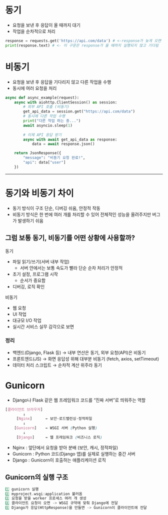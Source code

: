 # 동기
- 요청을 보낸 후 응답이 올 때까지 대기 
- 작업을 순차적으로 처리 
```python 
response = requests.get('https://api.com/data') # <-response가 늦게 오면 
print(response.text) # <- 이 구문은 response가 올 때까지 실행되지 않고 기다림 
```
# 비동기 
- 요청을 보낸 후 응답을 기다리지 않고 다른 작업을 수행 
- 동시에 여러 요청을 처리 
```python
async def async_example(request):
    async with aiohttp.ClientSession() as session:
        # 외부 API 호출 (비동기)
        get_api_data = session.get("https://api.com/data")  
        # 동시에 다른 작업 수행
        print("다른 작업 하는 중...")
        await asyncio.sleep(1)
        
        # 이제 API 응답 받기
        async with await get_api_data as response:
            data = await response.json()

    return JsonResponse({
        "message": "비동기 요청 완료!",
        "api": data["user"]
    })
```
---

# 동기와 비동기 차이 
- 동기 방식이 구조 단순, 디버깅 쉬움, 안정적 작동 
- 비동기 방식은 한 번에 여러 개를 처리할 수 있어 전체적인 성능을 올려주지만 버그가 발생하기 쉬움 

## 그럼 보통 동기, 비동기를 어떤 상황에 사용할까? 
동기 
- 파일 읽기/쓰기(서버 내부 작업)
  - 서버 안에서는 보통 속도가 빨라 단순 순차 처리가 안정적 
- 초기 설정, 프로그램 시작
  - 순서가 중요함 
- 디버깅, 로직 확인 

비동기 
- 웹 요청
- UI 작업 
- 대규모 I/O 작업 
- 실시간 서비스 
실무 감각으로 보면

### 정리 
- 백엔드(Django, Flask 등) → 내부 연산은 동기, 외부 요청(API)은 비동기
- 프론트엔드(JS) → 화면 응답성 위해 대부분 비동기 (fetch, axios, setTimeout)
- 데이터 처리 스크립트 → 순차적 계산 위주라 동기

# Gunicorn 
- Django나 Flask 같은 웹 프레임워크 코드를 “진짜 서버”로 띄워주는 역할
```scss
[클라이언트 브라우저]
        ↓
     [Nginx]      ← 보안·로드밸런싱·정적파일
        ↓
    [Gunicorn]    ← WSGI 서버 (Python 실행)
        ↓
     [Django]     ← 웹 프레임워크 (비즈니스 로직)
```
- Nginx : 앞단에서 요청을 받아 분배 (보안, 캐시, 정적파일)
- Gunicorn : Python 코드(Django 앱)를 실제로 실행하는 중간 서버
- Django : Gunicorn이 호출하는 애플리케이션 로직

## Gunicorn의 실행 구조 
```rust
1️⃣ gunicorn 실행
2️⃣ myproject.wsgi:application 불러옴
3️⃣ 요청을 받을 worker 프로세스 여러 개 생성
4️⃣ 클라이언트 요청이 오면 -> WSGI 규약에 맞춰 Django에 전달
5️⃣ Django가 응답(HttpResponse)을 만들면 -> Gunicorn이 클라이언트에 전달
```